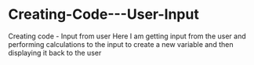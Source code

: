 # Creating-Code---User-Input
Creating code - Input from user
Here I am getting input from the user and performing calculations to the input to create a new variable and then displaying it back to the user
